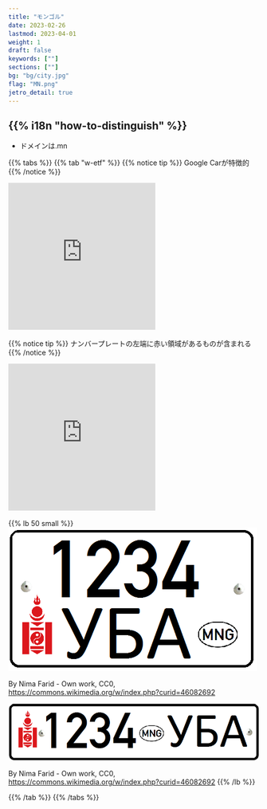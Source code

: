 ```yaml
---
title: "モンゴル"
date: 2023-02-26
lastmod: 2023-04-01
weight: 1
draft: false
keywords: [""]
sections: [""]
bg: "bg/city.jpg"
flag: "MN.png"
jetro_detail: true
---
```


<div class="main-desciption country-description">
    <h2 class="section-title">{{% i18n "how-to-distinguish" %}}</h2>
    <ul class="rule-list">
        <li>ドメインは<span class="quiz">.mn</span></li>
    </ul>
</div>


{{% tabs  %}}
{{% tab "w-etf" %}}
{{% notice tip %}}
Google Carが特徴的
{{% /notice %}}
<div class="googlemap-if">
<iframe src="https://www.google.com/maps/embed?pb=!4v1682046777271!6m8!1m7!1sDdizKicdNsjkjx4b6K3Ujw!2m2!1d47.91049922266202!2d106.8945466053571!3f179.1359081904984!4f-37.43053154095747!5f1.2064416766681925" width="295" height="295" style="border:0;" allowfullscreen="" loading="lazy" referrerpolicy="no-referrer-when-downgrade"></iframe>
</div>

{{% notice tip %}}
ナンバープレートの左端に赤い領域があるものが含まれる
{{% /notice %}}
<div class="googlemap-if">

<iframe src="https://www.google.com/maps/embed?pb=!4v1682046899112!6m8!1m7!1sKuw22hLewwiyPoPrZTzy6g!2m2!1d47.90930038223645!2d106.8945407917039!3f203.7848512587613!4f-18.274573971809104!5f3.324011130042059" width="295" height="295" style="border:0;" allowfullscreen="" loading="lazy" referrerpolicy="no-referrer-when-downgrade"></iframe>
</div>

{{% lb 50 small %}}
![](2023-04-21-12-14-43.png)

By Nima Farid - Own work, CC0, https://commons.wikimedia.org/w/index.php?curid=46082692

![](2023-04-21-12-16-01.png)

By Nima Farid - Own work, CC0, https://commons.wikimedia.org/w/index.php?curid=46082692
{{% /lb %}}

{{% /tab %}}
{{% /tabs %}}
